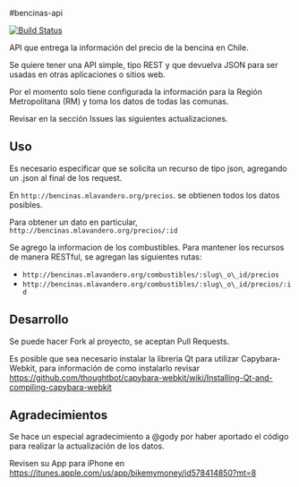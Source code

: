 #bencinas-api

[![Build Status](https://travis-ci.org/mlavandero/bencinas-api.png)](https://travis-ci.org/mlavandero/bencinas-api)

API que entrega la información del precio de la bencina en Chile.

Se quiere tener una API simple, tipo REST y que devuelva JSON para ser usadas en otras aplicaciones
o sitios web.

Por el momento solo tiene configurada la información para la Región Metropolitana (RM) y toma los datos
de todas las comunas.

Revisar en la sección Issues las siguientes actualizaciones.

## Uso

Es necesario especificar que se solicita un recurso de tipo json, agregando un .json al final de los request.

En `http://bencinas.mlavandero.org/precios`. se obtienen todos los datos posibles.

Para obtener un dato en particular, `http://bencinas.mlavandero.org/precios/:id`

Se agrego la informacion de los combustibles.  Para mantener los recursos de manera RESTful, se agregan las siguientes
rutas:

* `http://bencinas.mlavandero.org/combustibles/:slug\_o\_id/precios`
* `http://bencinas.mlavandero.org/combustibles/:slug\_o\_id/precios/:id`

## Desarrollo

Se puede hacer Fork al proyecto, se aceptan Pull Requests.

Es posible que sea necesario instalar la libreria Qt para utilizar Capybara-Webkit, para información de como instalarlo
revisar https://github.com/thoughtbot/capybara-webkit/wiki/Installing-Qt-and-compiling-capybara-webkit

## Agradecimientos

Se hace un especial agradecimiento a @gody por haber aportado el código para realizar la actualización de los
datos.

Revisen su App para iPhone en https://itunes.apple.com/us/app/bikemymoney/id578414850?mt=8

